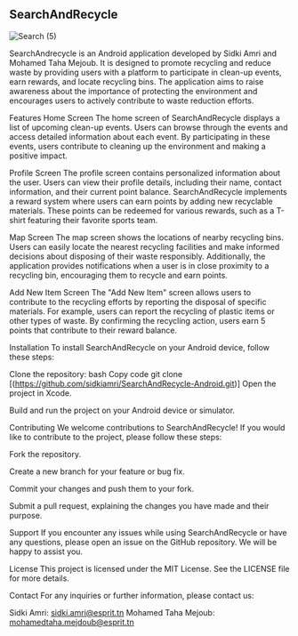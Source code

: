 ## SearchAndRecycle
![Search (5)](https://github.com/tahamejdoub22/ios-miniprojet-/assets/98952572/183fdcea-6e9c-4e6b-9968-f8712d05e567)


 
SearchAndrecycle is an Android application developed by Sidki Amri and Mohamed Taha Mejoub. It is designed to promote recycling and reduce waste by providing users with a platform to participate in clean-up events, earn rewards, and locate recycling bins. The application aims to raise awareness about the importance of protecting the environment and encourages users to actively contribute to waste reduction efforts.

Features
Home Screen
The home screen of SearchAndRecycle displays a list of upcoming clean-up events. Users can browse through the events and access detailed information about each event. By participating in these events, users contribute to cleaning up the environment and making a positive impact.

Profile Screen
The profile screen contains personalized information about the user. Users can view their profile details, including their name, contact information, and their current point balance. SearchAndRecycle implements a reward system where users can earn points by adding new recyclable materials. These points can be redeemed for various rewards, such as a T-shirt featuring their favorite sports team.

Map Screen
The map screen shows the locations of nearby recycling bins. Users can easily locate the nearest recycling facilities and make informed decisions about disposing of their waste responsibly. Additionally, the application provides notifications when a user is in close proximity to a recycling bin, encouraging them to recycle and earn points.

Add New Item Screen
The "Add New Item" screen allows users to contribute to the recycling efforts by reporting the disposal of specific materials. For example, users can report the recycling of plastic items or other types of waste. By confirming the recycling action, users earn 5 points that contribute to their reward balance.

Installation
To install SearchAndRecycle on your Android device, follow these steps:

Clone the repository:
bash
Copy code
git clone [(https://github.com/sidkiamri/SearchAndRecycle-Android.git)]
Open the project in Xcode.

Build and run the project on your Android device or simulator.

Contributing
We welcome contributions to SearchAndRecycle! If you would like to contribute to the project, please follow these steps:

Fork the repository.

Create a new branch for your feature or bug fix.

Commit your changes and push them to your fork.

Submit a pull request, explaining the changes you have made and their purpose.

Support
If you encounter any issues while using SearchAndRecycle or have any questions, please open an issue on the GitHub repository. We will be happy to assist you.

License
This project is licensed under the MIT License. See the LICENSE file for more details.


Contact
For any inquiries or further information, please contact us:

Sidki Amri: sidki.amri@esprit.tn
Mohamed Taha Mejoub: mohamedtaha.mejdoub@esprit.tn





